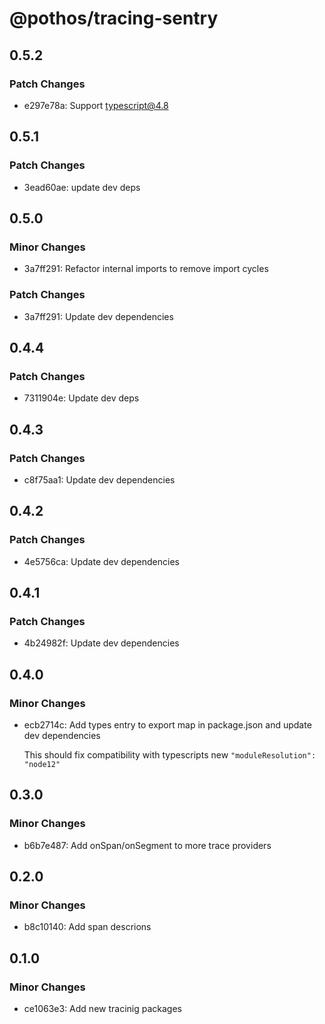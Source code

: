 # @pothos/tracing-sentry

## 0.5.2

### Patch Changes

- e297e78a: Support typescript@4.8

## 0.5.1

### Patch Changes

- 3ead60ae: update dev deps

## 0.5.0

### Minor Changes

- 3a7ff291: Refactor internal imports to remove import cycles

### Patch Changes

- 3a7ff291: Update dev dependencies

## 0.4.4

### Patch Changes

- 7311904e: Update dev deps

## 0.4.3

### Patch Changes

- c8f75aa1: Update dev dependencies

## 0.4.2

### Patch Changes

- 4e5756ca: Update dev dependencies

## 0.4.1

### Patch Changes

- 4b24982f: Update dev dependencies

## 0.4.0

### Minor Changes

- ecb2714c: Add types entry to export map in package.json and update dev dependencies

  This should fix compatibility with typescripts new `"moduleResolution": "node12"`

## 0.3.0

### Minor Changes

- b6b7e487: Add onSpan/onSegment to more trace providers

## 0.2.0

### Minor Changes

- b8c10140: Add span descrions

## 0.1.0

### Minor Changes

- ce1063e3: Add new tracinig packages
